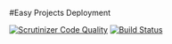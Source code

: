 #Easy Projects Deployment

[![Scrutinizer Code Quality](https://scrutinizer-ci.com/g/imkrimerman/deploy/badges/quality-score.png?b=master)](https://scrutinizer-ci.com/g/imkrimerman/deploy/?branch=master)
[![Build Status](https://scrutinizer-ci.com/g/imkrimerman/deploy/badges/build.png?b=master)](https://scrutinizer-ci.com/g/imkrimerman/deploy/build-status/master)
